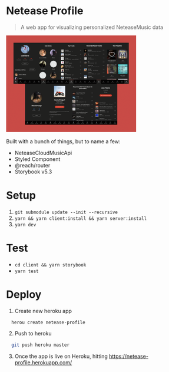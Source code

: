 # Netease Profile

> A web app for visualizing personalized NeteaseMusic data

<img src="./prototype.png" width="70%"/>

Built with a bunch of things, but to name a few:

- NeteaseCloudMusicApi
- Styled Component
- @reach/router
- Storybook v5.3

# Setup

1. `git submodule update --init --recursive`
2. `yarn && yarn client:install && yarn server:install`
3. `yarn dev`

# Test

- `cd client && yarn storybook`
- `yarn test`

# Deploy

1. Create new heroku app

  ```bash
    herou create netease-profile
  ```

2. Push to heroku

  ```bash
    git push heroku master
  ```

3. Once the app is live on Heroku, hitting https://netease-profile.herokuapp.com/